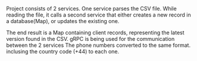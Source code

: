 
Project consists of 2 services. One service parses the CSV file.
While reading the file, it calls a second service that either creates a new record in a database(Map), or updates the existing one.

The end result is a Map containing client records, representing the latest version found in the CSV. 
gRPC is being used for the communication between the 2 services
The phone numbers converted to the same format.
inclusing the country code (+44) to each one. 
